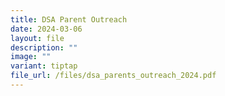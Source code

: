 ```yaml
---
title: DSA Parent Outreach
date: 2024-03-06
layout: file
description: ""
image: ""
variant: tiptap
file_url: /files/dsa_parents_outreach_2024.pdf
---
```

